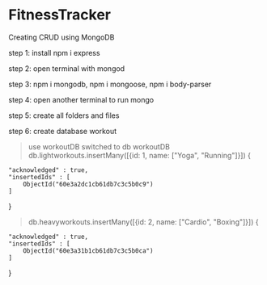 # FitnessTracker

Creating CRUD using MongoDB

step 1: install npm i express

step 2: open terminal with mongod

step 3: npm i mongodb, npm i mongoose, npm i body-parser

step 4: open another terminal to run mongo

step 5: create all folders and files

step 6: create database workout

> use workoutDB
> switched to db workoutDB
> db.lightworkouts.insertMany([{id: 1, name: ["Yoga", "Running"]}])
> {

    "acknowledged" : true,
    "insertedIds" : [
    	ObjectId("60e3a2dc1cb61db7c3c5b0c9")
    ]

}

> db.heavyworkouts.insertMany([{id: 2, name: ["Cardio", "Boxing"]}])
> {

    "acknowledged" : true,
    "insertedIds" : [
    	ObjectId("60e3a31b1cb61db7c3c5b0ca")
    ]

}

>
